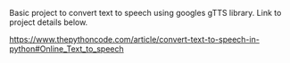 Basic project to convert text to speech using googles gTTS library. Link to project details below.

https://www.thepythoncode.com/article/convert-text-to-speech-in-python#Online_Text_to_speech 

